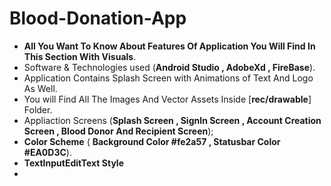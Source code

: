 # Blood-Donation-App
* **All You Want To Know About Features Of Application You Will Find In This Section With Visuals**.
* Software & Technologies used (**Android Studio , AdobeXd , FireBase**).
* Application Contains Splash Screen with Animations of Text And Logo As Well.
* You will Find All The Images And Vector Assets Inside [**rec/drawable**] Folder.
* Appliaction Screens (**Splash Screen , SignIn Screen , Account Creation Screen , Blood Donor And Recipient Screen**);
* **Color Scheme** ( **Background Color #fe2a57 , Statusbar Color #EA0D3C**).
* **TextInputEditText Style**
* <style name="TextInputLayoutStyle" parent="Widget.MaterialComponents.TextInputLayout.OutlinedBox">

#
  
## App Screenshots
  
<!-- <img align = "left" height ="405" alt = "Splash-Screen" src="images/SplashScreen.jpeg">  !-->
<img align = "left" height ="410"  alt = "SignIn-Image" src="images/SignIn.jpeg">
<img align = "left" height ="410" alt = "Main-Screen" src="images/MainActivity.jpeg">
<img align = "left" height ="410" alt = "Donor-Image"  src="images/donor.jpeg">
<img align = "left" height ="410"  alt = "Recipient" src="images/Recipient.jpeg">
 
#  
 
## Developer
  
 <a href="https://github.com/Zohaib-Munir"> Zohaib Munir </a> 
#
